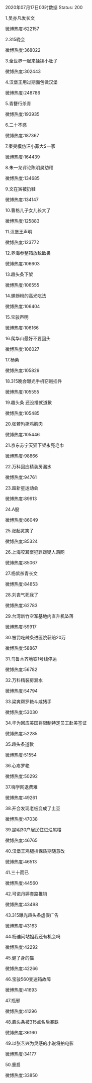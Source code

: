 2020年07月17日03时数据
Status: 200

1.吴亦凡发长文

微博热度:622157

2.315晚会

微博热度:368022

3.全世界一起来揉揉小肚子

微博热度:302443

4.汉堡王用过期面包做汉堡

微博热度:248786

5.青簪行杀青

微博热度:193935

6.二十不惑

微博热度:187367

7.秦昊模仿汪小菲大S一家

微博热度:164439

8.朱一龙评论陈明昊幼稚

微博热度:134685

9.文在寅被扔鞋

微博热度:134147

10.曹格儿子女儿长大了

微博热度:125883

11.汉堡王声明

微博热度:123772

12.养海参整箱放敌敌畏

微博热度:106603

13.趣头条下架

微博热度:106555

14.螺蛳粉的高光吃法

微博热度:106404

15.宝骏声明

微博热度:106166

16.爬华山最好不要回头

微博热度:106027

17.杨紫

微博热度:105829

18.315晚会曝光手机窃贼插件

微博热度:105555

19.趣头条 还没播就道歉

微博热度:105485

20.张若昀撕鸡胸肉

微博热度:105446

21.京东苏宁天猫下架永亮毛巾

微博热度:98866

22.万科回应精装房漏水

微博热度:94761

23.超新星运动会

微博热度:89913

24.A股

微博热度:86049

25.张起灵笑了

微博热度:85324

26.上海咬耳案犯罪嫌疑人落网

微博热度:85067

27.杨紫杀青长文

微博热度:84853

28.刘丧气死我了

微博热度:62783

29.台湾新竹空军基地内直升机坠落

微博热度:59917

30.被罚吃辣条进医院获赔20万

微博热度:58867

31.乌鲁木齐地铁1号线停运

微博热度:56782

32.万科精装房漏水

微博热度:54794

33.梁爽帮罗艳斗咸猪手

微博热度:53030

34.华为回应美国将限制特定员工赴美签证

微博热度:52285

35.趣头条道歉

微博热度:51554

36.心疼罗艳

微博热度:50292

37.嗨学网退费难

微博热度:49261

38.开会发现老板变成了土豆

微博热度:47038

39.昆明30户居民住进烂尾楼

微博热度:46765

40.汉堡王鸡腿排保质期随意改

微博热度:46513

41.三十而已

微博热度:44560

42.可诺丹婷套路推销

微博热度:43498

43.315曝光趣头条虚假广告

微博热度:43163

44.杨迪问站姐我还有机会吗

微博热度:42292

45.健了身的猫

微博热度:42266

46.宝骏560变速箱故障

微博热度:41693

47.瓶邪

微博热度:41296

48.趣头条被315点名后暴跌

微博热度:36160

49.以张艺兴为灵感的小说将拍电影

微博热度:34177

50.重启

微博热度:33850

